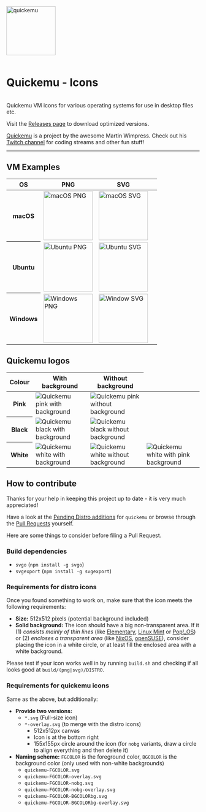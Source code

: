 <img src="quickemu.png" alt="quickemu" width="128" /><h1 style="line-height: 64px">Quickemu - Icons</h1>

Quickemu VM icons for various operating systems for use in desktop files etc.

Visit the [Releases page](https://github.com/Lukewh/quickemu-icons/releases) to download optimized versions.

[Quickemu](https://github.com/wimpysworld/quickemu) is a project by the awesome Martin Wimpress.
Check out his [Twitch channel](https://twitch.tv/wimpysworld) for coding streams and other fun stuff!

<hr />

## VM Examples

<table>
	<thead>
		<tr>
			<th>OS</th>
			<th>PNG</th>
			<th>SVG</th>
			<th></th>
		</tr>
	</thead>
	<tbody>
		<tr>
			<th><b>macOS</b></th>
			<td><img src="examples/macos.png" alt="macOS PNG" width="128"/></td>
			<td><img src="examples/macos.svg" alt="macOS SVG" width="128"/></td>
		</tr>
		<tr>
			<th><b>Ubuntu</b></th>
			<td><img src="examples/ubuntu.png" alt="Ubuntu PNG" width="128"/></td>
			<td><img src="examples/ubuntu.svg" alt="Ubuntu SVG" width="128"/></td>
		</tr>
		<tr>
			<th><b>Windows</b></th>
			<td><img src="examples/windows.png" alt="Windows PNG" width="128"/></td>
			<td><img src="examples/windows.svg" alt="Window SVG" width="128"/></td>
		</tr>
   	</tbody>
</table>

## Quickemu logos

<table>
	<thead>
		<tr>
			<th>Colour</th>
			<th>With background</th>
			<th>Without background</th>
		</tr>
	</thead>
	<tbody>
		<tr>
			<th>Pink</th>
			<td><img src="src/quickemu-icons/quickemu-pink.svg" alt="Quickemu pink with background" /></td>
			<td><img src="src/quickemu-icons/quickemu-pink-nobg.svg" alt="Quickemu pink without background" /></td>
			<td></td>
		</tr>
		<tr>
			<th>Black</th>
			<td><img src="src/quickemu-icons/quickemu-black.svg" alt="Quickemu black with background" /></td>
			<td><img src="src/quickemu-icons/quickemu-black-nobg.svg" alt="Quickemu black without background" /></td>
			<td></td>
		</tr>
		<tr>
			<th>White</th>
			<td><img src="src/quickemu-icons/quickemu-white.svg" alt="Quickemu white with background" /></td>
			<td><img src="src/quickemu-icons/quickemu-white-nobg.svg" alt="Quickemu white without background" /></td>
			<td><img src="src/quickemu-icons/quickemu-white-pinkbg.svg" alt="Quickemu white with pink background" /></td>
		</tr>
		<tr>
		</tr>
	</tbody>
</table>

## How to contribute

Thanks for your help in keeping this project up to date - it is very much appreciated!

Have a look at the [Pending Distro additions](https://github.com/Lukewh/quickemu-icons/issues/12) for `quickemu`
or browse through the [Pull Requests](https://github.com/wimpysworld/quickemu/pulls) yourself.

Here are some things to consider before filing a Pull Request.

### Build dependencies

- `svgo` (`npm install -g svgo`)
- `svgexport` (`npm install -g svgexport`)

### Requirements for distro icons

Once you found something to work on, make sure that the icon meets the following requirements:

- **Size:** 512x512 pixels (potential background included)
- **Solid background:** The icon should have a big non-transparent area.
  If it (1) *consists mainly of thin lines* (like [Elementary](src/distro-icons/elementary.svg), [Linux Mint](src/distro-icons/linuxmint.svg) or [Pop!_OS](src/distro-icons/popos.svg))
  or (2) *encloses a transparent area* (like [NixOS](src/distro-icons/nixos.svg), [openSUSE](src/distro-icons/opensuse.svg)),
  consider placing the icon in a white circle, or at least fill the enclosed area with a white background.

Please test if your icon works well in by running `build.sh` and checking if all looks good at `build/(png|svg)/DISTRO`.

### Requirements for quickemu icons

Same as the above, but additionally:

- **Provide two versions:**
  - `*.svg` (Full-size icon)
  - `*-overlay.svg` (to merge with the distro icons)
    - 512x512px canvas
    - Icon is at the bottom right
    - 155x155px circle around the icon (for `nobg` variants, draw a circle to align everything and then delete it)
- **Naming scheme:** `FGCOLOR` is the foreground color, `BGCOLOR` is the background color (only used with non-white backgrounds)
  - `quickemu-FGCOLOR.svg`
  - `quickemu-FGCOLOR-overlay.svg`
  - `quickemu-FGCOLOR-nobg.svg`
  - `quickemu-FGCOLOR-nobg-overlay.svg`
  - `quickemu-FGCOLOR-BGCOLORbg.svg`
  - `quickemu-FGCOLOR-BGCOLORbg-overlay.svg`
